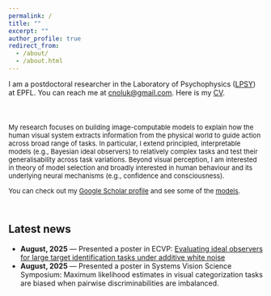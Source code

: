 ```yaml
---
permalink: /
title: ""
excerpt: ""
author_profile: true
redirect_from: 
  - /about/
  - /about.html
---
```


I am a postdoctoral researcher in the Laboratory of Psychophysics ([LPSY](https://www.epfl.ch/labs/lpsy/)) at EPFL. You can reach me at [cnoluk@gmail.com](mailto:cnoluk@gmail.com). Here is my [CV](http://canoluk.github.io/files/CV_CanOluk.pdf).
<div style="height:24px;"></div>



<span style="font-size: 93%;"> My research focuses on building image-computable models to explain how the human visual system extracts information from the physical world to guide action across broad range of tasks. In particular, I extend principled, interpretable models (e.g., Bayesian ideal observers) to relatively complex tasks and test their generalisability across task variations. Beyond visual perception, I am interested in theory of model selection and broadly interested in human behaviour and its underlying neural mechanisms (e.g., confidence and consciousness).</span>

<span style="font-size: 93%;"> You can check out my [Google Scholar profile](https://scholar.google.com/citations?user=NwCzTz8AAAAJ&hl=tr&oi=ao) and see some of the [models](https://github.com/CanOluk).</span>
<div style="height:12px;"></div>


## Latest news

<div class="latest-news" markdown="1">

- **August, 2025** — Presented a poster in ECVP: [Evaluating ideal observers for large target identification tasks
under additive white noise](http://canoluk.github.io/files/ECVP_2025.pdf)
- **August, 2025** — Presented a poster in Systems Vision Science Symposium: Maximum likelihood estimates in visual categorization tasks are biased when pairwise discriminabilities are imbalanced. 

</div>







